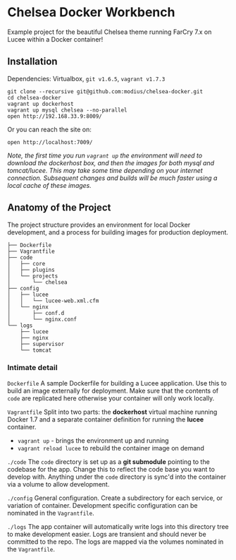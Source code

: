 # Chelsea Docker Workbench

Example project for the beautiful Chelsea theme running FarCry 7.x on Lucee within a Docker container!


## Installation

Dependencies: Virtualbox, `git v1.6.5`, `vagrant v1.7.3`

```
git clone --recursive git@github.com:modius/chelsea-docker.git
cd chelsea-docker
vagrant up dockerhost
vagrant up mysql chelsea --no-parallel
open http://192.168.33.9:8009/
```

Or you can reach the site on:

```
open http://localhost:7009/
```

_Note, the first time you run `vagrant up` the environment will need to download the dockerhost box, and then the images for both mysql and tomcat/lucee. This may take some time depending on your internet connection.  Subsequent changes and builds will be much faster using a local cache of these images._

## Anatomy of the Project

The project structure provides an environment for local Docker development, and a process for building images for production deployment.

```
├── Dockerfile
├── Vagrantfile
├── code
│   ├── core
│   ├── plugins
│   └── projects
│       └── chelsea
├── config
│   ├── lucee
│   │   └── lucee-web.xml.cfm
│   └── nginx
│       ├── conf.d
│       └── nginx.conf
└── logs
    ├── lucee
    ├── nginx
    ├── supervisor
    └── tomcat
```

### Intimate detail

`Dockerfile`
A sample Dockerfile for building a Lucee application. Use this to build an image externally for deployment.  Make sure that the contents of `code` are replicated here otherwise your container will only work locally.

`Vagrantfile`
Split into two parts: the **dockerhost** virtual machine running Docker 1.7 and a separate container definition for running the **lucee** container.

- `vagrant up` - brings the environment up and running
- `vagrant reload lucee` to rebuild the container image on demand

`./code`
The `code` directory is set up as a **git submodule** pointing to the codebase for the app. Change this to reflect the code base you want to develop with.  Anything under the `code` directory is sync'd into the container via a volume to allow development.

`./config`
General configuration. Create a subdirectory for each service, or variation of container. Development specific configuration can be nominated in the `Vagrantfile`.

`./logs`
The app container will automatically write logs into this directory tree to make development easier. Logs are transient and should never be committed to the repo.  The logs are mapped via the volumes nominated in the `Vagrantfile`.
